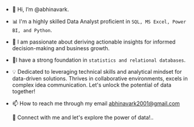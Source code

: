 - 👋 Hi, I’m @abhinavark.
- 📊 I'm a highly skilled Data Analyst proficient in `SQL, MS Excel, Power BI, and Python`.
 - 💞️ I am passionate about deriving actionable insights for informed decision-making and business growth.
 - 🌱I have a strong foundation in `statistics and relational databases`.
 
- 💡 Dedicated to leveraging technical skills and analytical mindset for data-driven solutions. Thrives in collaborative environments, excels in complex idea communication. Let's unlock the potential of data together!

- 📫 How to reach me through my email abhinavark2001@gmail.com

  🔗 Connect with me and let's explore the power of data!..

<!---
abhinavark/abhinavark is a ✨ special ✨ repository because its `README.md` (this file) appears on your GitHub profile.
You can click the Preview link to take a look at your changes.
--->
